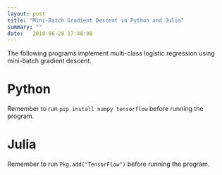 ```yaml
---
layout: post
title: "Mini-Batch Gradient Descent in Python and Julia"
summary: ""
date:   2018-06-28 17:48:00
---
```


The following programs implement multi-class logistic regression using
mini-batch gradient descent.

# Python

Remember to run `pip install numpy tensorflow` before running the program.

<script src="https://gist.github.com/mspandit/d1089ab921c6e209a95cb2af8136df30.js"></script>

# Julia

Remember to run `Pkg.add("TensorFlow")` before running the program.

<script src="https://gist.github.com/mspandit/87dad0ac4973de6b20abb413b8dd68ec.js"></script>